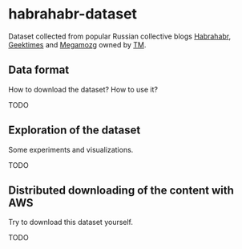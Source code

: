 habrahabr-dataset
=================

Dataset collected from popular Russian collective blogs [Habrahabr](http://habrahabr.ru/),
[Geektimes](http://geektimes.ru/) and [Megamozg](http://megamozg.ru/) owned by [TM](http://tmtm.ru/).


## Data format

How to download the dataset? How to use it?

TODO

## Exploration of the dataset

Some experiments and visualizations.

TODO

## Distributed downloading of the content with AWS

Try to download this dataset yourself.

TODO
